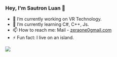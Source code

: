 ### Hey, I'm Sautron Luan 👋

- 🔭 I’m currently working on VR Technology.
- 🌱 I’m currently learning C#, C++, Js.
- 📫 How to reach me: Mail - [zeraone0gmail.com](zeraone@gmail.com)
- ⚡ Fun fact: I live on an island.

<img src="https://github-readme-stats.vercel.app/api?username=ZerA-one&&show_icons=true&title_color=ffffff&icon_color=bb2acf&text_color=daf7dc&bg_color=151515">
